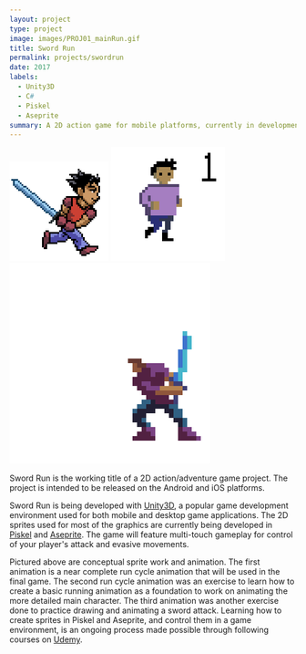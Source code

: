 ```yaml
---
layout: project
type: project
image: images/PROJ01_mainRun.gif
title: Sword Run
permalink: projects/swordrun
date: 2017
labels:
  - Unity3D
  - C#
  - Piskel
  - Aseprite
summary: A 2D action game for mobile platforms, currently in development.
---
```


<div class="ui small rounded images">
  <img class="ui image" src="../images/PROJ01_mainRun.gif">
  <img class="ui image" src="../images/PROJ_01gif1.gif">
  <img class="ui image" src="../images/PROJ01_gif3.gif">
</div>

Sword Run is the working title of a 2D action/adventure game project.  The project is intended to be released on the Android and iOS platforms.

Sword Run is being developed with [Unity3D](https://unity3d.com/), a popular game development environment used for both mobile and desktop game applications.  The 2D sprites used for most of the graphics are currently being developed in [Piskel](http://www.piskelapp.com/) and [Aseprite](http://www.aseprite.org/).  The game will feature multi-touch gameplay for control of your player's attack and evasive movements.

Pictured above are conceptual sprite work and animation.  The first animation is a near complete run cycle animation that will be used in the final game.  The second run cycle animation was an exercise to learn how to create a basic running animation as a foundation to work on animating the more detailed main character.  The third animation was another exercise done to practice drawing and animating a sword attack.  Learning how to create sprites in Piskel and Aseprite, and control them in a game environment, is an ongoing process made possible through following courses on [Udemy](https://www.udemy.com).
